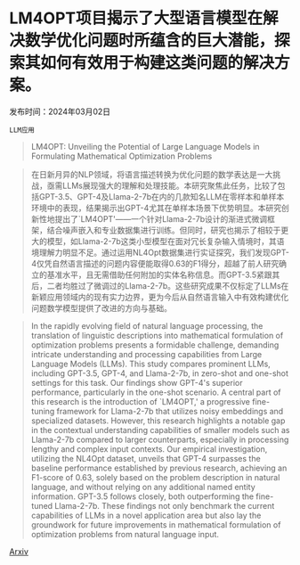 # LM4OPT项目揭示了大型语言模型在解决数学优化问题时所蕴含的巨大潜能，探索其如何有效用于构建这类问题的解决方案。

发布时间：2024年03月02日

`LLM应用`

> LM4OPT: Unveiling the Potential of Large Language Models in Formulating Mathematical Optimization Problems

> 在日新月异的NLP领域，将语言描述转换为优化问题的数学表达是一大挑战，亟需LLMs展现强大的理解和处理技能。本研究聚焦此任务，比较了包括GPT-3.5、GPT-4及Llama-2-7b在内的几款知名LLM在零样本和单样本环境中的表现，结果揭示出GPT-4尤其在单样本场景下优势明显。本研究创新性地提出了`LM4OPT'——一个针对Llama-2-7b设计的渐进式微调框架，结合噪声嵌入和专业数据集进行训练。但同时，研究也揭示了相较于更大的模型，如Llama-2-7b这类小型模型在面对冗长复杂输入情境时，其语境理解力明显不足。通过运用NL4Opt数据集进行实证探究，我们发现GPT-4仅凭自然语言描述的问题内容便能取得0.63的F1得分，超越了前人研究确立的基准水平，且无需借助任何附加的实体名称信息。而GPT-3.5紧跟其后，二者均胜过了微调过的Llama-2-7b。这些研究成果不仅标定了LLMs在新颖应用领域内的现有实力边界，更为今后从自然语言输入中有效构建优化问题数学模型提供了改进的方向与基础。

> In the rapidly evolving field of natural language processing, the translation of linguistic descriptions into mathematical formulation of optimization problems presents a formidable challenge, demanding intricate understanding and processing capabilities from Large Language Models (LLMs). This study compares prominent LLMs, including GPT-3.5, GPT-4, and Llama-2-7b, in zero-shot and one-shot settings for this task. Our findings show GPT-4's superior performance, particularly in the one-shot scenario. A central part of this research is the introduction of `LM4OPT,' a progressive fine-tuning framework for Llama-2-7b that utilizes noisy embeddings and specialized datasets. However, this research highlights a notable gap in the contextual understanding capabilities of smaller models such as Llama-2-7b compared to larger counterparts, especially in processing lengthy and complex input contexts. Our empirical investigation, utilizing the NL4Opt dataset, unveils that GPT-4 surpasses the baseline performance established by previous research, achieving an F1-score of 0.63, solely based on the problem description in natural language, and without relying on any additional named entity information. GPT-3.5 follows closely, both outperforming the fine-tuned Llama-2-7b. These findings not only benchmark the current capabilities of LLMs in a novel application area but also lay the groundwork for future improvements in mathematical formulation of optimization problems from natural language input.

[Arxiv](https://arxiv.org/abs/2403.01342)